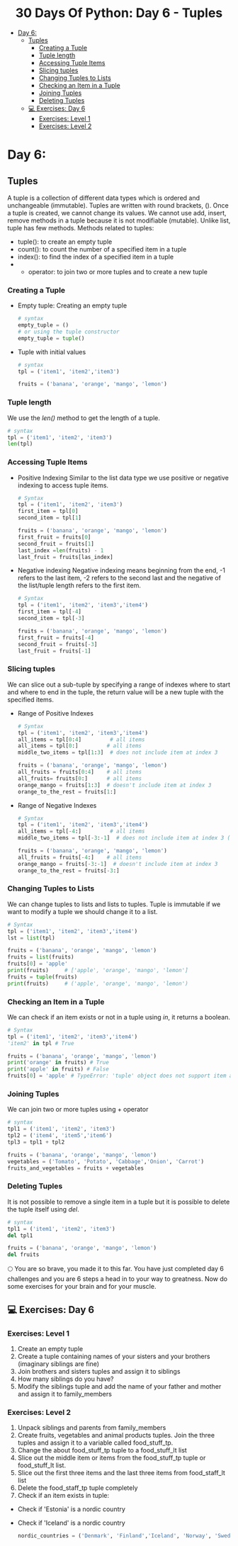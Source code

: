 <div align="center">
  <h1> 30 Days Of Python: Day 6 - Tuples</h1>

 
</div>

   
- [Day 6:](#day-6)
  - [Tuples](#tuples)
    - [Creating a Tuple](#creating-a-tuple)
    - [Tuple length](#tuple-length)
    - [Accessing Tuple Items](#accessing-tuple-items)
    - [Slicing tuples](#slicing-tuples)
    - [Changing Tuples to Lists](#changing-tuples-to-lists)
    - [Checking an Item in a Tuple](#checking-an-item-in-a-tuple)
    - [Joining Tuples](#joining-tuples)
    - [Deleting Tuples](#deleting-tuples)
  - [💻 Exercises: Day 6](#-exercises-day-6)
    - [Exercises: Level 1](#exercises-level-1)
    - [Exercises: Level 2](#exercises-level-2)

# Day 6:
 
## Tuples

A tuple is a collection of different data types which is ordered and unchangeable (immutable). Tuples are written with round brackets, (). Once a tuple is created, we cannot change its values. We cannot use add, insert, remove methods in a tuple because it is not modifiable (mutable). Unlike list, tuple has few methods. Methods related to tuples:

- tuple(): to create an empty tuple
- count(): to count the number of a specified item in a tuple
- index(): to find the index of a specified item in a tuple
- + operator: to join two or more tuples and to create a new tuple

### Creating a Tuple

- Empty tuple: Creating an empty tuple
  
  ```py
  # syntax
  empty_tuple = ()
  # or using the tuple constructor
  empty_tuple = tuple()
  ```

- Tuple with initial values
  
  ```py
  # syntax
  tpl = ('item1', 'item2','item3')
  ```

  ```py
  fruits = ('banana', 'orange', 'mango', 'lemon')
  ```

### Tuple length

We use the _len()_ method to get the length of a tuple.

```py
# syntax
tpl = ('item1', 'item2', 'item3')
len(tpl)
```

### Accessing Tuple Items

- Positive Indexing
  Similar to the list data type we use positive or negative indexing to access tuple items.

  ```py
  # Syntax
  tpl = ('item1', 'item2', 'item3')
  first_item = tpl[0]
  second_item = tpl[1]
  ```

  ```py
  fruits = ('banana', 'orange', 'mango', 'lemon')
  first_fruit = fruits[0]
  second_fruit = fruits[1]
  last_index =len(fruits) - 1
  last_fruit = fruits[las_index]
  ```

- Negative indexing
  Negative indexing means beginning from the end, -1 refers to the last item, -2 refers to the second last and the negative of the list/tuple length refers to the first item.


  ```py
  # Syntax
  tpl = ('item1', 'item2', 'item3','item4')
  first_item = tpl[-4]
  second_item = tpl[-3]
  ```

  ```py
  fruits = ('banana', 'orange', 'mango', 'lemon')
  first_fruit = fruits[-4]
  second_fruit = fruits[-3]
  last_fruit = fruits[-1]
  ```

### Slicing tuples

We can slice out a sub-tuple by specifying a range of indexes where to start and where to end in the tuple, the return value will be a new tuple with the specified items.

- Range of Positive Indexes

  ```py
  # Syntax
  tpl = ('item1', 'item2', 'item3','item4')
  all_items = tpl[0:4]         # all items
  all_items = tpl[0:]         # all items
  middle_two_items = tpl[1:3]  # does not include item at index 3
  ```

  ```py
  fruits = ('banana', 'orange', 'mango', 'lemon')
  all_fruits = fruits[0:4]    # all items
  all_fruits= fruits[0:]      # all items
  orange_mango = fruits[1:3]  # doesn't include item at index 3
  orange_to_the_rest = fruits[1:]
  ```

- Range of Negative Indexes

  ```py
  # Syntax
  tpl = ('item1', 'item2', 'item3','item4')
  all_items = tpl[-4:]         # all items
  middle_two_items = tpl[-3:-1]  # does not include item at index 3 (-1)
  ```

  ```py
  fruits = ('banana', 'orange', 'mango', 'lemon')
  all_fruits = fruits[-4:]    # all items
  orange_mango = fruits[-3:-1]  # doesn't include item at index 3
  orange_to_the_rest = fruits[-3:]
  ```

### Changing Tuples to Lists

We can change tuples to lists and lists to tuples. Tuple is immutable if we want to modify a tuple we should change it to a list.

```py
# Syntax
tpl = ('item1', 'item2', 'item3','item4')
lst = list(tpl)
```

```py
fruits = ('banana', 'orange', 'mango', 'lemon')
fruits = list(fruits)
fruits[0] = 'apple'
print(fruits)     # ['apple', 'orange', 'mango', 'lemon']
fruits = tuple(fruits)
print(fruits)     # ('apple', 'orange', 'mango', 'lemon')
```

### Checking an Item in a Tuple

We can check if an item exists or not in a tuple using _in_, it returns a boolean.

```py
# Syntax
tpl = ('item1', 'item2', 'item3','item4')
'item2' in tpl # True
```

```py
fruits = ('banana', 'orange', 'mango', 'lemon')
print('orange' in fruits) # True
print('apple' in fruits) # False
fruits[0] = 'apple' # TypeError: 'tuple' object does not support item assignment
```

### Joining Tuples

We can join two or more tuples using + operator

```py
# syntax
tpl1 = ('item1', 'item2', 'item3')
tpl2 = ('item4', 'item5','item6')
tpl3 = tpl1 + tpl2
```

```py
fruits = ('banana', 'orange', 'mango', 'lemon')
vegetables = ('Tomato', 'Potato', 'Cabbage','Onion', 'Carrot')
fruits_and_vegetables = fruits + vegetables
```

### Deleting Tuples

It is not possible to remove a single item in a tuple but it is possible to delete the tuple itself using _del_.

```py
# syntax
tpl1 = ('item1', 'item2', 'item3')
del tpl1

```

```py
fruits = ('banana', 'orange', 'mango', 'lemon')
del fruits
```

🌕 You are so brave, you made it to this far. You have just completed day 6 challenges and you are 6 steps a head in to your way to greatness. Now do some exercises for your brain and for your muscle.

## 💻 Exercises: Day 6

### Exercises: Level 1

1. Create an empty tuple
2. Create a tuple containing names of your sisters and your brothers (imaginary siblings are fine)
3. Join brothers and sisters tuples and assign it to siblings
4. How many siblings do you have?
5. Modify the siblings tuple and add the name of your father and mother and assign it to family_members

### Exercises: Level 2

1. Unpack siblings and parents from family_members
1. Create fruits, vegetables and animal products tuples. Join the three tuples and assign it to a variable called food_stuff_tp.
1. Change the about food_stuff_tp  tuple to a food_stuff_lt list
1. Slice out the middle item or items from the food_stuff_tp tuple or food_stuff_lt list.
1. Slice out the first three items and the last three items from food_staff_lt list
1. Delete the food_staff_tp tuple completely
1. Check if an item exists in  tuple:

- Check if 'Estonia' is a nordic country
- Check if 'Iceland' is a nordic country

  ```py
  nordic_countries = ('Denmark', 'Finland','Iceland', 'Norway', 'Sweden')
  ```



